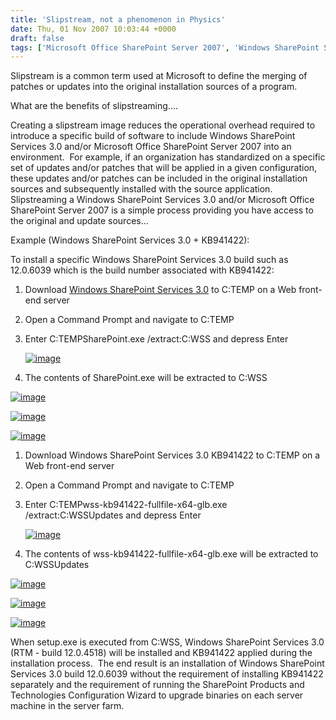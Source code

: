 ```yaml
---
title: 'Slipstream, not a phenomenon in Physics'
date: Thu, 01 Nov 2007 10:03:44 +0000
draft: false
tags: ['Microsoft Office SharePoint Server 2007', 'Windows SharePoint Services 3.0']
---
```


Slipstream is a common term used at Microsoft to define the merging of patches or updates into the original installation sources of a program.

What are the benefits of slipstreaming....

Creating a slipstream image reduces the operational overhead required to introduce a specific build of software to include Windows SharePoint Services 3.0 and/or Microsoft Office SharePoint Server 2007 into an environment.  For example, if an organization has standardized on a specific set of updates and/or patches that will be applied in a given configuration, these updates and/or patches can be included in the original installation sources and subsequently installed with the source application.  Slipstreaming a Windows SharePoint Services 3.0 and/or Microsoft Office SharePoint Server 2007 is a simple process providing you have access to the original and update sources...

Example (Windows SharePoint Services 3.0 + KB941422):

To install a specific Windows SharePoint Services 3.0 build such as 12.0.6039 which is the build number associated with KB941422:

1.  Download [Windows SharePoint Services 3.0](http://www.microsoft.com/downloads/details.aspx?familyid=D51730B5-48FC-4CA2-B454-8DC2CAF93951&displaylang=en) to C:TEMP on a Web front-end server
2.  Open a Command Prompt and navigate to C:TEMP
3.  Enter C:TEMPSharePoint.exe /extract:C:WSS and depress Enter
    
    [![image](https://msdnshared.blob.core.windows.net/media/TNBlogsFS/BlogFileStorage/blogs_technet/wbaer/WindowsLiveWriter/SlipstreamnotaphenomenoninPhysics_52B2/image_thumb.png)](https://msdnshared.blob.core.windows.net/media/TNBlogsFS/BlogFileStorage/blogs_technet/wbaer/WindowsLiveWriter/SlipstreamnotaphenomenoninPhysics_52B2/image.png)
    
4.  The contents of SharePoint.exe will be extracted to C:WSS

[![image](https://msdnshared.blob.core.windows.net/media/TNBlogsFS/BlogFileStorage/blogs_technet/wbaer/WindowsLiveWriter/SlipstreamnotaphenomenoninPhysics_52B2/image_thumb_1.png)](https://msdnshared.blob.core.windows.net/media/TNBlogsFS/BlogFileStorage/blogs_technet/wbaer/WindowsLiveWriter/SlipstreamnotaphenomenoninPhysics_52B2/image_1.png)

[![image](https://msdnshared.blob.core.windows.net/media/TNBlogsFS/BlogFileStorage/blogs_technet/wbaer/WindowsLiveWriter/SlipstreamnotaphenomenoninPhysics_52B2/image_thumb_2.png)](https://msdnshared.blob.core.windows.net/media/TNBlogsFS/BlogFileStorage/blogs_technet/wbaer/WindowsLiveWriter/SlipstreamnotaphenomenoninPhysics_52B2/image_2.png)

[![image](https://msdnshared.blob.core.windows.net/media/TNBlogsFS/BlogFileStorage/blogs_technet/wbaer/WindowsLiveWriter/SlipstreamnotaphenomenoninPhysics_52B2/image_thumb_3.png)](https://msdnshared.blob.core.windows.net/media/TNBlogsFS/BlogFileStorage/blogs_technet/wbaer/WindowsLiveWriter/SlipstreamnotaphenomenoninPhysics_52B2/image_3.png)

1.  Download Windows SharePoint Services 3.0 KB941422 to C:TEMP on a Web front-end server
2.  Open a Command Prompt and navigate to C:TEMP
3.  Enter C:TEMPwss-kb941422-fullfile-x64-glb.exe /extract:C:WSSUpdates and depress Enter
    
    [![image](https://msdnshared.blob.core.windows.net/media/TNBlogsFS/BlogFileStorage/blogs_technet/wbaer/WindowsLiveWriter/SlipstreamnotaphenomenoninPhysics_52B2/image_thumb_8.png)](https://msdnshared.blob.core.windows.net/media/TNBlogsFS/BlogFileStorage/blogs_technet/wbaer/WindowsLiveWriter/SlipstreamnotaphenomenoninPhysics_52B2/image_8.png)
    
4.  The contents of wss-kb941422-fullfile-x64-glb.exe will be extracted to C:WSSUpdates

[![image](https://msdnshared.blob.core.windows.net/media/TNBlogsFS/BlogFileStorage/blogs_technet/wbaer/WindowsLiveWriter/SlipstreamnotaphenomenoninPhysics_52B2/image_thumb_5.png)](https://msdnshared.blob.core.windows.net/media/TNBlogsFS/BlogFileStorage/blogs_technet/wbaer/WindowsLiveWriter/SlipstreamnotaphenomenoninPhysics_52B2/image_5.png)

[![image](https://msdnshared.blob.core.windows.net/media/TNBlogsFS/BlogFileStorage/blogs_technet/wbaer/WindowsLiveWriter/SlipstreamnotaphenomenoninPhysics_52B2/image_thumb_6.png)](https://msdnshared.blob.core.windows.net/media/TNBlogsFS/BlogFileStorage/blogs_technet/wbaer/WindowsLiveWriter/SlipstreamnotaphenomenoninPhysics_52B2/image_6.png)

[![image](https://msdnshared.blob.core.windows.net/media/TNBlogsFS/BlogFileStorage/blogs_technet/wbaer/WindowsLiveWriter/SlipstreamnotaphenomenoninPhysics_52B2/image_thumb_7.png)](https://msdnshared.blob.core.windows.net/media/TNBlogsFS/BlogFileStorage/blogs_technet/wbaer/WindowsLiveWriter/SlipstreamnotaphenomenoninPhysics_52B2/image_7.png)

When setup.exe is executed from C:WSS, Windows SharePoint Services 3.0 (RTM - build 12.0.4518) will be installed and KB941422 applied during the installation process.  The end result is an installation of Windows SharePoint Services 3.0 build 12.0.6039 without the requirement of installing KB941422 separately and the requirement of running the SharePoint Products and Technologies Configuration Wizard to upgrade binaries on each server machine in the server farm.